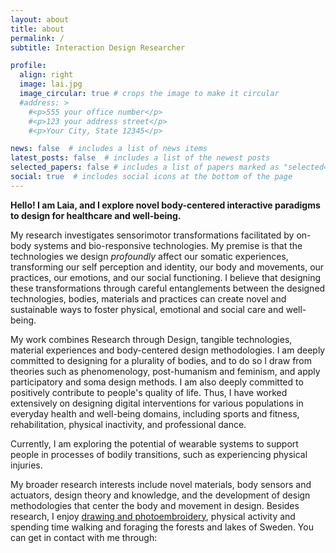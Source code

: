 ```yaml
---
layout: about
title: about
permalink: /
subtitle: Interaction Design Researcher

profile:
  align: right
  image: lai.jpg
  image_circular: true # crops the image to make it circular
  #address: >
    #<p>555 your office number</p>
    #<p>123 your address street</p>
    #<p>Your City, State 12345</p>

news: false  # includes a list of news items
latest_posts: false  # includes a list of the newest posts
selected_papers: false # includes a list of papers marked as "selected={true}"
social: true  # includes social icons at the bottom of the page
---
```


**Hello! I am Laia, and I explore novel body-centered interactive paradigms to design for healthcare and well-being.**

My research investigates sensorimotor transformations facilitated by on-body systems and bio-responsive technologies. My premise is that the technologies we design _profoundly_ affect our somatic experiences, transforming our self perception and identity, our body and movements, our practices, our emotions, and our social functioning. I believe that designing these transformations through careful entanglements between the designed technologies, bodies, materials and practices can create novel and sustainable ways to foster physical, emotional and social care and well-being.

My work combines Research through Design, tangible technologies, material experiences and body-centered design methodologies. I am deeply committed to designing for a plurality of bodies, and to do so I draw from theories such as phenomenology, post-humanism and feminism, and apply participatory and soma design methods. I am also deeply committed to positively contribute to people's quality of life. Thus, I have worked extensively on designing digital interventions for various populations in everyday health and well-being domains, including sports and fitness, rehabilitation, physical inactivity, and professional dance.

Currently, I am exploring the potential of wearable systems to support people in processes of bodily transitions, such as experiencing physical injuries. 

My broader research interests include novel materials, body sensors and actuators, design theory and knowledge, and the development of design methodologies that center the body and movement in design. Besides research, I enjoy [drawing and photoembroidery](https://www.instagram.com/laia.trmvdl/), physical activity and spending time walking and foraging the forests and lakes of Sweden. You can get in contact with me through:
